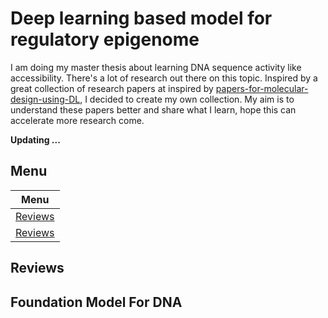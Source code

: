 # Deep learning based model for regulatory epigenome
I am doing my master thesis about learning DNA sequence activity like accessibility. There's a lot of research out there on this topic. Inspired by a great collection of research papers at inspired by [papers-for-molecular-design-using-DL](https://github.com/AspirinCode/papers-for-molecular-design-using-DL/blob/main/README.md?plain=1), I decided to create my own collection. My aim is to understand these papers better and share what I learn, hope this can accelerate more research come.

**Updating ...** 

## Menu
| Menu |
| ------ |
| [ Reviews](#reviews) |
| [ Reviews](#reviews) |


## Reviews

## Foundation Model For DNA

